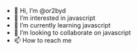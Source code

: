 - 👋 Hi, I’m @or2byd
- 👀 I’m interested in javascript
- 🌱 I’m currently learning javascript
- 💞️ I’m looking to collaborate on javascript
- 📫 How to reach me

<!---
or2byd/or2byd is a ✨ special ✨ repository because its `README.md` (this file) appears on your GitHub profile.
You can click the Preview link to take a look at your changes.
--->
